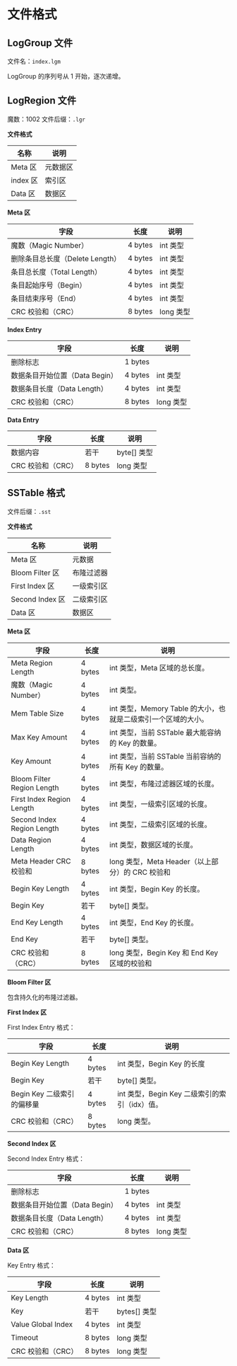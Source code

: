 # 文件格式

## LogGroup 文件

文件名：`index.lgm`

LogGroup 的序列号从 1 开始，逐次递增。

## LogRegion 文件

魔数：1002
文件后缀：`.lgr`

**文件格式**

| 名称     | 说明     |
| -------- | -------- |
| Meta 区  | 元数据区 |
| index 区 | 索引区   |
| Data 区  | 数据区   |

**Meta 区**

| 字段                            | 长度    | 说明      |
| ------------------------------- | ------- | --------- |
| 魔数（Magic Number）            | 4 bytes | int 类型  |
| 删除条目总长度（Delete Length） | 4 bytes | int 类型  |
| 条目总长度（Total Length）      | 4 bytes | int 类型  |
| 条目起始序号（Begin）           | 4 bytes | int 类型  |
| 条目结束序号（End）             | 4 bytes | int 类型  |
| CRC 校验和（CRC）               | 8 bytes | long 类型 |

**Index Entry**

| 字段                           | 长度    | 说明      |
| ------------------------------ | ------- | --------- |
| 删除标志                       | 1 bytes |           |
| 数据条目开始位置（Data Begin） | 4 bytes | int 类型  |
| 数据条目长度（Data Length）    | 4 bytes | int 类型  |
| CRC 校验和（CRC）              | 8 bytes | long 类型 |

**Data Entry**

| 字段              | 长度    | 说明        |
| ----------------- | ------- | ----------- |
| 数据内容          | 若干    | byte[] 类型 |
| CRC 校验和（CRC） | 8 bytes | long 类型   |

## SSTable 格式

文件后缀：`.sst`

**文件格式**

| 名称            | 说明       |
| --------------- | ---------- |
| Meta 区         | 元数据     |
| Bloom Filter 区 | 布隆过滤器 |
| First Index 区  | 一级索引区 |
| Second Index 区 | 二级索引区 |
| Data 区         | 数据区     |

**Meta 区**

| 字段                       | 长度    | 说明                                                          |
| -------------------------- | ------- | ------------------------------------------------------------- |
| Meta Region Length         | 4 bytes | int 类型，Meta 区域的总长度。                                 |
| 魔数（Magic Number）       | 4 bytes | int 类型。                                                    |
| Mem Table Size             | 4 bytes | int 类型，Memory Table 的大小，也就是二级索引一个区域的大小。 |
| Max Key Amount             | 4 bytes | int 类型，当前 SSTable 最大能容纳的 Key 的数量。              |
| Key Amount                 | 4 bytes | int 类型，当前 SSTable 当前容纳的所有 Key 的数量。            |
| Bloom Filter Region Length | 4 bytes | int 类型，布隆过滤器区域的长度。                              |
| First Index Region Length  | 4 bytes | int 类型，一级索引区域的长度。                                |
| Second Index Region Length | 4 bytes | int 类型，二级索引区域的长度。                                |
| Data Region Length         | 4 bytes | int 类型，数据区域的长度。                                    |
| Meta Header CRC 校验和     | 8 bytes | long 类型，Meta Header（以上部分）的 CRC 校验和               |
| Begin Key Length           | 4 bytes | int 类型，Begin Key 的长度。                                  |
| Begin Key                  | 若干    | byte[] 类型。                                                 |
| End Key Length             | 4 bytes | int 类型，End Key 的长度。                                    |
| End Key                    | 若干    | byte[] 类型。                                                 |
| CRC 校验和（CRC）          | 8 bytes | long 类型，Begin Key 和 End Key 区域的校验和                  |

**Bloom Filter 区**

包含持久化的布隆过滤器。

**First Index 区**

First Index Entry 格式：

| 字段                       | 长度    | 说明                                          |
| -------------------------- | ------- | --------------------------------------------- |
| Begin Key Length           | 4 bytes | int 类型，Begin Key 的长度                    |
| Begin Key                  | 若干    | byte[] 类型。                                 |
| Begin Key 二级索引的偏移量 | 4 bytes | int 类型，Begin Key 二级索引的索引（idx）值。 |
| CRC 校验和（CRC）          | 8 bytes | long 类型。                                   |

**Second Index 区**

Second Index Entry 格式：

| 字段                           | 长度    | 说明      |
| ------------------------------ | ------- | --------- |
| 删除标志                       | 1 bytes |           |
| 数据条目开始位置（Data Begin） | 4 bytes | int 类型  |
| 数据条目长度（Data Length）    | 4 bytes | int 类型  |
| CRC 校验和（CRC）              | 8 bytes | long 类型 |

**Data 区**

Key Entry 格式：

| 字段               | 长度    | 说明         |
| ------------------ | ------- | ------------ |
| Key Length         | 4 bytes | int 类型     |
| Key                | 若干    | bytes[] 类型 |
| Value Global Index | 4 bytes | int 类型     |
| Timeout            | 8 bytes | long 类型    |
| CRC 校验和（CRC）  | 8 bytes | long 类型    |
